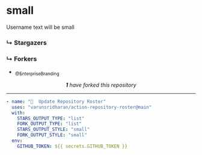 # small
Username text will be small

### ↳ Stargazers

<!-- REPOSITORY_STARS:START -->

<!-- REPOSITORY_STARS:END -->

### ↳ Forkers

<!-- REPOSITORY_FORKS:START -->
<ul><li><a href="https://github.com/EnterpriseBranding" rel="nofollow"><sub>@EnterpriseBranding</sub> <br/> </a> </li></ul><p align="center"><i><b>1</b> have forked this repository</i></p>
<!-- REPOSITORY_FORKS:END -->

---

```yml
- name: "🐔  Update Repository Roster"
  uses: "varunsridharan/action-repository-roster@main"
  with:
    STARS_OUTPUT_TYPE: "list"
    FORK_OUTPUT_TYPE: "list"
    STARS_OUTPUT_STYLE: "small"
    FORK_OUTPUT_STYLE: "small"
  env:
    GITHUB_TOKEN: ${{ secrets.GITHUB_TOKEN }}
```
